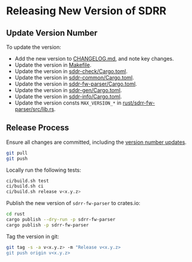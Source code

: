 # Releasing New Version of SDRR

## Update Version Number

To update the version:

- Add the new version to [CHANGELOG.md](CHANGELOG.md), and note key changes.
- Update the version in [Makefile](/Makefile).
- Update the version in [sddr-check/Cargo.toml](/rust/sdrr-check/Cargo.toml).
- Update the version in [sddr-common/Cargo.toml](/rust/sdrr-common/Cargo.toml).
- Update the version in [sddr-fw-parser/Cargo.toml](/rust/sdrr-fw-parser/Cargo.toml).
- Update the version in [sddr-gen/Cargo.toml](/rust/sdrr-gen/Cargo.toml).
- Update the version in [sddr-info/Cargo.toml](/rust/sdrr-info/Cargo.toml).
- Update the version consts `MAX_VERSION_*` in [rust/sdrr-fw-parser/src/lib.rs](/rust/sdrr-fw-parser/src/lib.rs).

## Release Process

Ensure all changes are committed, including the [version number updates](#update-version-number).

```bash
git pull
git push
```

Locally run the following tests:

```bash
ci/build.sh test
ci/build.sh ci
ci/build.sh release v<x.y.z>
```

Publish the new version of `sdrr-fw-parser` to crates.io:

```bash
cd rust
cargo publish --dry-run -p sdrr-fw-parser
cargo publish -p sdrr-fw-parser
```

Tag the version in git:

```bash
git tag -s -a v<x.y.z> -m "Release v<x.y.z>
git push origin v<x.y.z>
```
